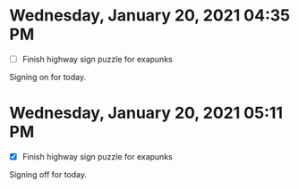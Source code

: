 # Wednesday, January 20, 2021 04:35 PM
- [ ] Finish highway sign puzzle for exapunks

Signing on for today.

# Wednesday, January 20, 2021 05:11 PM
- [x] Finish highway sign puzzle for exapunks

Signing off for today.